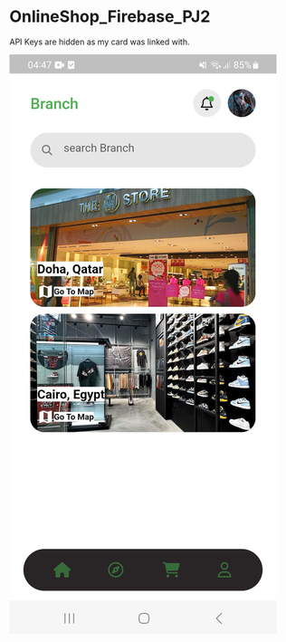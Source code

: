 # OnlineShop_Firebase_PJ2

API Keys are hidden as my card was linked with. 

![screenshot](/assets/OnlineShop_Firebase_PJ2.jpg "OnlineShop_Firebase_PJ2: preview")


